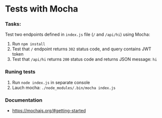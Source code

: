 # Tests with Mocha

### Tasks:

Test two endpoints defined in `index.js` file (`/` and `/api/hi`) using Mocha:
1. Run `npm install`
2. Test that `/` endpoint returns `302` status code, and query contains JWT token
3. Test that `/api/hi` returns `200` status code and returns JSON message: `hi`

### Runing tests

1. Run `node index.js` in separate console
2. Lauch mocha: `./node_modules/.bin/mocha index.js`

### Documentation
- https://mochajs.org/#getting-started
